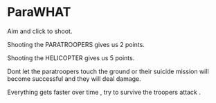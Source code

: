 # ParaWHAT

Aim and click to shoot.

Shooting the PARATROOPERS gives us 2 points.

Shooting the HELICOPTER gives us 5 points.

Dont let the paratroopers touch the ground or their suicide mission will become successful and they will deal damage.

Everything gets faster over time , try to survive the troopers attack .
